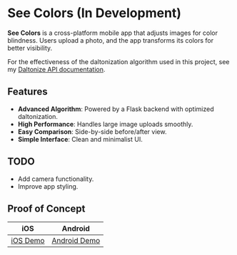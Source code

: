 # See Colors (In Development)

**See Colors** is a cross-platform mobile app that adjusts images for color blindness. Users upload a photo, and the app transforms its colors for better visibility.

For the effectiveness of the daltonization algorithm used in this project, see my [Daltonize API documentation](https://github.com/MelvinDinh3302/daltonize-api#demonstration).

## Features

- **Advanced Algorithm**: Powered by a Flask backend with optimized daltonization.
- **High Performance**: Handles large image uploads smoothly.
- **Easy Comparison**: Side-by-side before/after view.
- **Simple Interface**: Clean and minimalist UI.

## TODO

- Add camera functionality.
- Improve app styling.

## Proof of Concept

| iOS | Android |
|-----|---------|
| [iOS Demo](demo/iosdemo.mp4) | [Android Demo](demo/androiddemo.mp4) |
